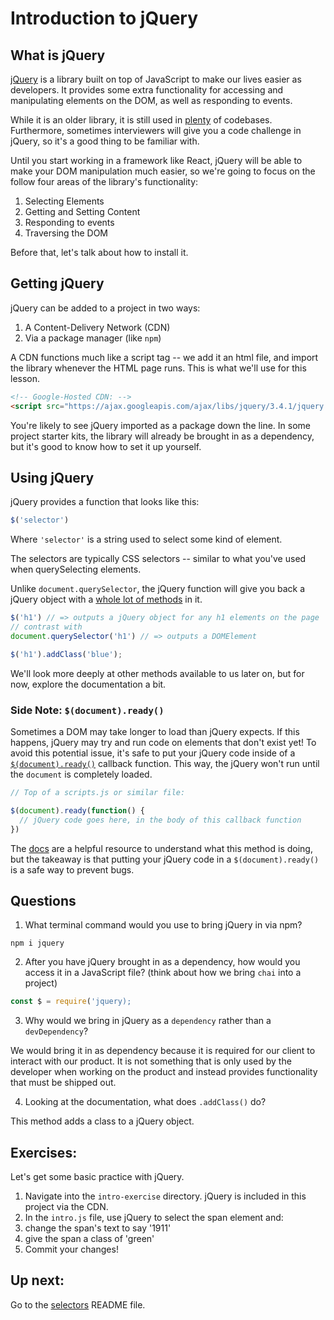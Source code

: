 # Introduction to jQuery

## What is jQuery

[jQuery](https://jquery.com/) is a library built on top of JavaScript to make our lives easier as developers. It provides some extra functionality for accessing and manipulating elements on the DOM, as well as responding to events.

While it is an older library, it is still used in [plenty](https://trends.builtwith.com/javascript) of codebases. Furthermore, sometimes interviewers will give you a code challenge in jQuery, so it's a good thing to be familiar with.

Until you start working in a framework like React, jQuery will be able to make your DOM manipulation much easier, so we're going to focus on the follow four areas of the library's functionality:

1. Selecting Elements
2. Getting and Setting Content
3. Responding to events
4. Traversing the DOM

Before that, let's talk about how to install it.

## Getting jQuery

jQuery can be added to a project in two ways:

1. A Content-Delivery Network (CDN)
2. Via a package manager (like `npm`)

A CDN functions much like a script tag -- we add it an html file, and import the library whenever the HTML page runs. This is what we'll use for this lesson.

```HTML
<!-- Google-Hosted CDN: -->
<script src="https://ajax.googleapis.com/ajax/libs/jquery/3.4.1/jquery.min.js"></script>

```

You're likely to see jQuery imported as a package down the line. In some project starter kits, the library will already be brought in as a dependency, but it's good to know how to set it up yourself.

## Using jQuery

jQuery provides a function that looks like this:

```JavaScript
$('selector')
```

Where `'selector'` is a string used to select some kind of element.

The selectors are typically CSS selectors -- similar to what you've used when querySelecting elements.

Unlike `document.querySelector`, the jQuery function will give you back a jQuery object with a [whole lot of methods](https://api.jquery.com/) in it.

```JavaScript
$('h1') // => outputs a jQuery object for any h1 elements on the page
// contrast with
document.querySelector('h1') // => outputs a DOMElement

$('h1').addClass('blue');
```

We'll look more deeply at other methods available to us later on, but for now, explore the documentation a bit.

### Side Note: `$(document).ready()`

Sometimes a DOM may take longer to load than jQuery expects. If this happens, jQuery may try and run code on elements that don't exist yet! To avoid this potential issue, it's safe to put your jQuery code inside of a [`$(document).ready()`](https://learn.jquery.com/using-jquery-core/document-ready/) callback function. This way, the jQuery won't run until the `document` is completely loaded.

```JavaScript
// Top of a scripts.js or similar file:

$(document).ready(function() {
  // jQuery code goes here, in the body of this callback function
})
```

The [docs](https://learn.jquery.com/using-jquery-core/document-ready/) are a helpful resource to understand what this method is doing, but the takeaway is that putting your jQuery code in a `$(document).ready()` is a safe way to prevent bugs.

## Questions

1. What terminal command would you use to bring jQuery in via npm?

`npm i jquery`

2. After you have jQuery brought in as a dependency, how would you access it in a JavaScript file? (think about how we bring `chai` into a project)

```javascript
const $ = require('jquery);
```

3. Why would we bring in jQuery as a `dependency` rather than a `devDependency`?

We would bring it in as dependency because it is required for our client to interact with our product. It is not something that is only used by the developer when working on the product and instead provides functionality that must be shipped out.

4. Looking at the documentation, what does `.addClass()` do?

This method adds a class to a jQuery object.

## Exercises:

Let's get some basic practice with jQuery.

1. Navigate into the `intro-exercise` directory. jQuery is included in this project via the CDN.
2. In the `intro.js` file, use jQuery to select the span element and:
3. change the span's text to say '1911'
4. give the span a class of 'green'
5. Commit your changes!

## Up next:

Go to the [selectors](./part-1-selectors/) README file.
